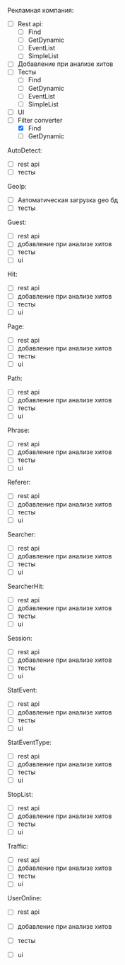 Рекламная компания:

- [ ] Rest api:
    - [ ] Find
    - [ ] GetDynamic
    - [ ] EventList
    - [ ] SimpleList
- [ ] Добавление при анализе хитов
- [ ] Тесты
    - [ ] Find
    - [ ] GetDynamic
    - [ ] EventList
    - [ ] SimpleList
- [ ] UI
- [ ] Filter converter
    - [x] Find
    - [ ] GetDynamic

AutoDetect:

- [ ] rest api
- [ ] тесты

GeoIp:

- [ ] Автоматическая загрузка geo бд
- [ ] тесты

Guest:

- [ ] rest api
- [ ] добавление при анализе хитов
- [ ] тесты
- [ ] ui

Hit:

- [ ] rest api
- [ ] добавление при анализе хитов
- [ ] тесты
- [ ] ui

Page:

- [ ] rest api
- [ ] добавление при анализе хитов
- [ ] тесты
- [ ] ui

Path:

- [ ] rest api
- [ ] добавление при анализе хитов
- [ ] тесты
- [ ] ui

Phrase:

- [ ] rest api
- [ ] добавление при анализе хитов
- [ ] тесты
- [ ] ui

Referer:

- [ ] rest api
- [ ] добавление при анализе хитов
- [ ] тесты
- [ ] ui

Searcher:

- [ ] rest api
- [ ] добавление при анализе хитов
- [ ] тесты
- [ ] ui

SearcherHit:

- [ ] rest api
- [ ] добавление при анализе хитов
- [ ] тесты
- [ ] ui

Session:

- [ ] rest api
- [ ] добавление при анализе хитов
- [ ] тесты
- [ ] ui

StatEvent:

- [ ] rest api
- [ ] добавление при анализе хитов
- [ ] тесты
- [ ] ui

StatEventType:

- [ ] rest api
- [ ] добавление при анализе хитов
- [ ] тесты
- [ ] ui

StopList:

- [ ] rest api
- [ ] добавление при анализе хитов
- [ ] тесты
- [ ] ui

Traffic:

- [ ] rest api
- [ ] добавление при анализе хитов
- [ ] тесты
- [ ] ui

UserOnline:

- [ ] rest api
- [ ] добавление при анализе хитов
- [ ] тесты
- [ ] ui



